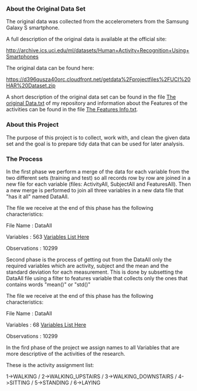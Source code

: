 
### About the Original Data Set
The original data was collected from the accelerometers from the Samsung Galaxy S smartphone. 

A full description of the original data is available at the official site:

http://archive.ics.uci.edu/ml/datasets/Human+Activity+Recognition+Using+Smartphones

The original data can be found here:

https://d396qusza40orc.cloudfront.net/getdata%2Fprojectfiles%2FUCI%20HAR%20Dataset.zip 

A short description of the original data set can be found in the file [The original Data.txt](https://github.com/Emmanuel-Filippakis/GettingAndCleaningData-TheCourseProject/blob/master/The%20original%20Data.txt) of my repository 
and information about the Features of the activities can be found in the file 
[The Features Info.txt](https://github.com/Emmanuel-Filippakis/GettingAndCleaningData-TheCourseProject/blob/master/The%20Features%20Info.txt).

### About this Project
The purpose of this project is to collect, work with, and clean the given data set and the goal is to prepare tidy data that can be used for later analysis.

### The Process
In the first phase we perform a merge of the data for each variable from the two different sets (training and test) so all records row by row are joined in a new file for each variable (files: ActivityAll, SubjectAll and FeaturesAll). Then a new merge is performed to join all three variables in a new data file that "has it all" named DataAll.

The file we receive at the end of this phase has the following characteristics:

File Name : DataAll

Variables : 563 [Variables List Here](https://github.com/Emmanuel-Filippakis/GettingAndCleaningData-TheCourseProject/blob/master/DataAll%20-%20Phase%20One%20Variables%20List.txt)

Observations  : 10299

Second phase is the process of getting out from the DataAll only the required variables which are activity, subject and the mean and the standard deviation for each measurement. This is done by subsetting the DataAll file using a filter to features variable that collects only the ones that contains words "mean()" or "std()"

The file we receive at the end of this phase has the following characteristics:

File Name : DataAll

Variables : 68 [Variables List Here](https://github.com/Emmanuel-Filippakis/GettingAndCleaningData-TheCourseProject/blob/master/DataAll%20-%20Phase%20Two%20Variables%20List.txt)

Observations  : 10299

In the fird phase of the project we assign names to all Variables that are more descriptive of the activities of the research.

These is the activity assignment list:

1->WALKING / 2->WALKING_UPSTAIRS / 3->WALKING_DOWNSTAIRS / 4->SITTING / 5->STANDING / 6->LAYING
